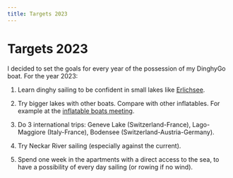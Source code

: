 ```yaml
---
title: Targets 2023
---
```

# Targets 2023

I decided to set the goals for every year of the possession of my DinghyGo boat. For the year 2023:

1. Learn dinghy sailing to be confident in small lakes like [Erlichsee](../trips/2023-06-09-erlichsee.md). <Badge type="tip" text="DONE" />

2. Try bigger lakes with other boats. Compare with other inflatables. For example at the [inflatable boats meeting](../trips/2023-06-03-altmuehlsee.md). <Badge type="tip" text="DONE" />

3. Do 3 international trips: Geneve Lake (Switzerland-France), Lago-Maggiore (Italy-France), Bodensee (Switzerland-Austria-Germany).

4. Try Neckar River sailing (especially against the current).

5. Spend one week in the apartments with a direct access to the sea, to have a possibility of every day sailing (or rowing if no wind).